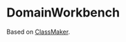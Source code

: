 DomainWorkbench
===============

Based on [ClassMaker](https://github.com/kyrillzotkin/ClassMaker).
